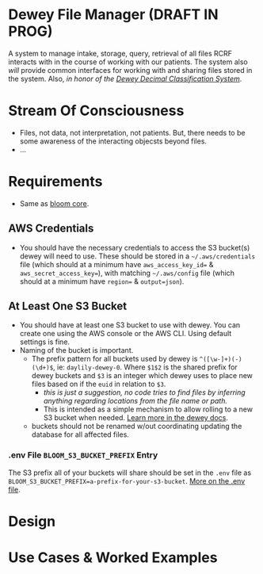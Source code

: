 # Dewey File Manager (DRAFT IN PROG)
A system to manage intake, storage, query, retrieval of all files RCRF interacts with in the course of working with our patients. The system also _will_ provide common interfaces for working with and sharing files stored in the system. Also, _in honor of the [Dewey Decimal Classification System](https://en.wikipedia.org/wiki/Dewey_Decimal_Classification)_.

# Stream Of Consciousness
* Files, not data, not interpretation, not patients. But, there needs to be some awareness of the interacting objecsts beyond files.
* ...

# Requirements
* Same as [bloom core](./README.md).

## AWS Credentials
* You should have the necessary credentials to access the S3 bucket(s) dewey will need to use. These should be stored in a `~/.aws/credentials` file (which should at a minimum have `aws_access_key_id=` & `aws_secret_access_key=`), with matching `~/.aws/config` file (which should at a minimum have `region=` & `output=json`).

## At Least One S3 Bucket
* You should have at least one S3 bucket to use with dewey. You can create one using the AWS console or the AWS CLI. Using default settings is fine.
* Naming of the bucket is important.    
  * The prefix pattern for all buckets used by dewey is `^([\w-]+)(-)(\d+)$`, ie: `daylily-dewey-0`. Where `$1$2` is the shared prefix for dewey buckets and `$3` is an integer which dewey uses to place new files based on if the `euid` in relation to `$3`.  
    * *_this is just a suggestion, no code tries to find files by inferring anything regarding locations from the file name or path._* 
    * This is intended as a simple mechanism to allow rolling to a new S3 bucket when needed. [Learn more in the dewey docs](./dewey.md).
  * buckets should not be renamed w/out coordinating updating the database for all affected files.

### .env File `BLOOM_S3_BUCKET_PREFIX` Entry
The S3 prefix all of your buckets will share should be set in the `.env` file as `BLOOM_S3_BUCKET_PREFIX=a-prefix-for-your-s3-bucket`. [More on the .env file](./supabase.md).

# Design

# Use Cases & Worked Examples

